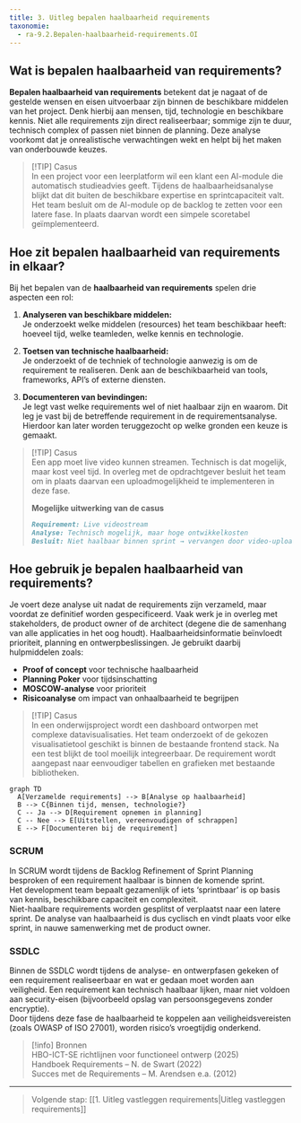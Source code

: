 ```yaml
---
title: 3. Uitleg bepalen haalbaarheid requirements  
taxonomie:
  - ra-9.2.Bepalen-haalbaarheid-requirements.OI
---
```


## Wat is bepalen haalbaarheid van requirements?
**Bepalen haalbaarheid van requirements** betekent dat je nagaat of de gestelde wensen en eisen uitvoerbaar zijn binnen de beschikbare middelen van het project. Denk hierbij aan mensen, tijd, technologie en beschikbare kennis. Niet alle requirements zijn direct realiseerbaar; sommige zijn te duur, technisch complex of passen niet binnen de planning. Deze analyse voorkomt dat je onrealistische verwachtingen wekt en helpt bij het maken van onderbouwde keuzes.

> [!TIP] Casus  
> In een project voor een leerplatform wil een klant een AI-module die automatisch studieadvies geeft. Tijdens de haalbaarheidsanalyse blijkt dat dit buiten de beschikbare expertise en sprintcapaciteit valt. Het team besluit om de AI-module op de backlog te zetten voor een latere fase. In plaats daarvan wordt een simpele scoretabel geïmplementeerd.

## Hoe zit bepalen haalbaarheid van requirements in elkaar?
Bij het bepalen van de **haalbaarheid van requirements** spelen drie aspecten een rol:

1. **Analyseren van beschikbare middelen:**  
   Je onderzoekt welke middelen (resources) het team beschikbaar heeft: hoeveel tijd, welke teamleden, welke kennis en technologie.

2. **Toetsen van technische haalbaarheid:**  
   Je onderzoekt of de techniek of technologie aanwezig is om de requirement te realiseren. Denk aan de beschikbaarheid van tools, frameworks, API’s of externe diensten.

3. **Documenteren van bevindingen:**  
   Je legt vast welke requirements wel of niet haalbaar zijn en waarom. Dit leg je vast bij de betreffende requirement in de requirementsanalyse. Hierdoor kan later worden teruggezocht op welke gronden een keuze is gemaakt.

> [!TIP] Casus  
> Een app moet live video kunnen streamen. Technisch is dat mogelijk, maar kost veel tijd. In overleg met de opdrachtgever besluit het team om in plaats daarvan een uploadmogelijkheid te implementeren in deze fase.
>
>**Mogelijke uitwerking van de casus**
>```markdown
>Requirement: Live videostream  
>Analyse: Technisch mogelijk, maar hoge ontwikkelkosten  
>Besluit: Niet haalbaar binnen sprint → vervangen door video-uploadfunctionaliteit  
>```

## Hoe gebruik je bepalen haalbaarheid van requirements?
Je voert deze analyse uit nadat de requirements zijn verzameld, maar voordat ze definitief worden gespecificeerd. Vaak werk je in overleg met stakeholders, de product owner of de architect (degene die de samenhang van alle applicaties in het oog houdt). Haalbaarheidsinformatie beïnvloedt prioriteit, planning en ontwerpbeslissingen. Je gebruikt daarbij hulpmiddelen zoals:

- **Proof of concept** voor technische haalbaarheid
- **Planning Poker** voor tijdsinschatting
- **MOSCOW-analyse** voor prioriteit
- **Risicoanalyse** om impact van onhaalbaarheid te begrijpen

> [!TIP] Casus  
> In een onderwijsproject wordt een dashboard ontworpen met complexe datavisualisaties. Het team onderzoekt of de gekozen visualisatietool geschikt is binnen de bestaande frontend stack. Na een test blijkt de tool moeilijk integreerbaar. De requirement wordt aangepast naar eenvoudiger tabellen en grafieken met bestaande bibliotheken.

```mermaid
graph TD
  A[Verzamelde requirements] --> B[Analyse op haalbaarheid]
  B --> C{Binnen tijd, mensen, technologie?}
  C -- Ja --> D[Requirement opnemen in planning]
  C -- Nee --> E[Uitstellen, vereenvoudigen of schrappen]
  E --> F[Documenteren bij de requirement]
```

### SCRUM
In SCRUM wordt tijdens de Backlog Refinement of Sprint Planning besproken of een requirement haalbaar is binnen de komende sprint.  
Het development team bepaalt gezamenlijk of iets ‘sprintbaar’ is op basis van kennis, beschikbare capaciteit en complexiteit.  
Niet-haalbare requirements worden gesplitst of verplaatst naar een latere sprint. De analyse van haalbaarheid is dus cyclisch en vindt plaats voor elke sprint, in nauwe samenwerking met de product owner.

### SSDLC
Binnen de SSDLC wordt tijdens de analyse- en ontwerpfasen gekeken of een requirement realiseerbaar en wat er gedaan moet worden aan veiligheid. Een requirement kan technisch haalbaar lijken, maar niet voldoen aan security-eisen (bijvoorbeeld opslag van persoonsgegevens zonder encryptie).  
Door tijdens deze fase de haalbaarheid te koppelen aan veiligheidsvereisten (zoals OWASP of ISO 27001), worden risico’s vroegtijdig onderkend.

> [!info] Bronnen  
> HBO-ICT-SE richtlijnen voor functioneel ontwerp (2025)  
> Handboek Requirements – N. de Swart (2022)  
> Succes met de Requirements – M. Arendsen e.a. (2012)

---

> Volgende stap: [[1. Uitleg vastleggen requirements|Uitleg vastleggen requirements]]